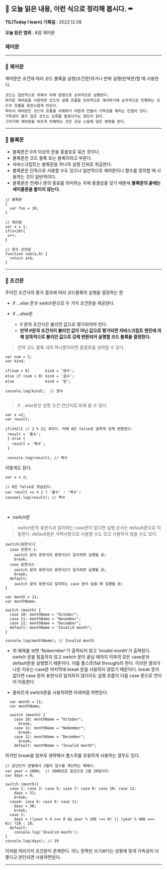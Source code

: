 ## 📕 오늘 읽은 내용, 이런 식으로 정리해 봅시다. ✒

**TIL(Today I learn) 기록일** : 2022.12.08

**오늘 읽은 범위** : 8장 제어문

### 제어문

---

### 📖 제어문

제어문은 조건에 따라 코드 블록을 실행(조건문)하거나 반복 실행(반복문)할 때 사용한다.

```
코드는 일반적으로 위에서 아래 방향으로 순차적으로 실행된다.
하지만 제어문을 사용하면 코드의 실행 흐름을 인위적으로 제어하기에 순차적으로 진행하는 코드의 흐름을 혼란스럽게 만든다.
따라서 제어문은 코드의 흐름을 이해하기 어렵게 만들어 가독성을 해치는 단점이 있다.
가독성이 좋지 않은 코드는 오류를 발생시키는 원인이 된다. 
그러기에 제어문을 바르게 이해하는 것은 코딩 스킬에 많은 영향을 준다.
```



---

### 📖 블록문

- 블록문은 0개 이상의 문을 중괄호로 묶은 것이다. 
- 블록문은 코드 블록 또는 블록이라고 부른다.
- 자바스크립트는 블록문을 하나의 실행 단위로 취급한다.
- 블록문은 단독으로 사용할 수도 있으나 일반적으로 제어문이나 함수를 정의할 때 사용하는 것이 일반적이다.
- 블록문은 언제나 문의 종료를 의미하는 자체 종결성을 갖기 때문에 **블록문의 끝에는 세미콜론을 붙이지 않는다.**

```
// 블록문
{ 
  var foo = 10;
}

// 제어문
var x = 1;
if(x<10){
 x++;
}

// 함수 선언문
function sum(a,b) {
  return a+b;
}
```
---

### 📖 조건문

주어진 조건식의 평가 결과에 따라 코드블록의 실행을 결정하는 문
- if ...else 문과 switch문으로 두 가지 조건문을 제공한다.

- if ...else문
  - if 문의 조건식은 불리언 값으로 평가되어야 한다.
  - **만약 if문의 조건식이 불리언 값이 아닌 값으로 평가되면 자바스크립트 엔진에 의해 암묵적으로 불리언 값으로 강제 변환되어 실행할 코드 블록을 결정한다.**
  
>만약 코드 블록 내의 하나뿐이라면 중괄호를 생략할 수 있다.
 ```
 var num = 2;
 var kind;
 
 if(num > 0)       kind = '양수';
 else if (num < 0) kind = '음수';
 else              kind = '영';
 
 console.log(kind);  // 양수
     
 ```
 > if ...else문은 상항 조건 연산자로 바꿔 쓸 수 있다.
 ```
 var x =2;
 var result;
 
 if(x%2){ // 2 % 2는 0이다. 이때 0은 false로 암묵적 강제 변환된다.
  result = '홀수';
  } else {
    result = '짝수';
  }
  
  console.log(result); // 짝수
 
 ```
 이렇게도 된다.
 ```
 var x = 2;
 
 // 0은 false로 취급된다.
 var result =x % 2 ? '홀수' : '짝수';
 consoel.log(result); // 짝수
 ```
 <br/>

 
 - switch문

  > switch문의 표현식과 일치하는 case문이 없다면 실행 순서는 default문으로 이동한다. default문은 석택사항으로 사용할 수도 있고 사용하지 않을 수도 있다.
  ```
  switch(표현식){
    case 포현식 1:
      switch 문의 표현식과 표현식1이 일치하면 실행될 문;
      break;
    case 표현식2:
      switch 문의 표현식과 표현식2가 일치하면 실행될 문;
      break;
    default:
      switch 문의 표현식과 일치하는 case 문이 없을 때 실행될 문;
}
  ```
  
  ```
  var month = 11;
  var monthName;
  
  switch (month) {
    case 10: monthName = "October";
    case 11: monthName = "November";
    case 12: monthName = "December";
    default: monthName = "Invalid month";
}

console.log(monthName); // Invalid month
  ```
  - 위 예제를 보면 'Nobermber'가 출력되지 않고 'Invalid month'가 출력된다. 
    switch 문을 탈출하지 않고 switch 문이 끝날 때까지 이후의 모든 case문과 default문을 실행했기 때문이다. 이를 폴스루(fall through)라 한다.
    이러한 결과가 나온 이유는 case문 마지막에 break 문을 사용하지 않았기 때문이다.
    break 문이 없다면 case 문의 표현식과 일치하지 않더라도 실행 흐름이 다음 case 문으로 연이어 이동한다. 
  
  - 올바르게 switch문을 사용하려면 아래처럼 하면된다.
```  
  var month = 11;
  var monthName;
  
  switch (month) {
    case 10: monthName = "October";
      break;
    case 11: monthName = "Nobember";
      break;
    case 12: monthName = "December";
      break;
    default: monthName = "Invalid month";
  ```
  
  하지만 break을 일부로 생략해서 폴스루를 유용하게 사용하는 경우도 있다.
  
  ```
  // 윤년인지 판별해서 2월의 일수를 계산하는 예제다.
  var year = 2000;  // 2000년은 윤년으로 2월 29일이다.
  var days = 0;
  
  switch (month){
    case 1: case 3: case 5: case 7: case 8: case 10: case 12:
      days = 31;
      break;
    case4: case 6: case 9: case 11:
      days = 30;
      break;
    case 2:
      days = ((year % 4 === 0 && year % 100 !== 0) || (year % 400 === 0)) ?29 : 28;
    default:
      console.log('Invalid month');
}
console.log(days); // 29
  ```
  
  이처럼 여러가지 조건문이 존재한다. 어느 한쪽만 쓰기보다는 상황에 맞게 가독성이 더 좋다고 판단되면 사용하면된다.
 
 ---
